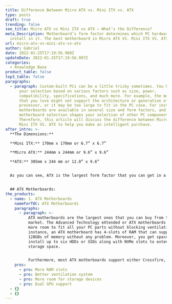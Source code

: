```yaml
---
title: Difference Between Micro ATX vs. Mini ITX vs. ATX
type: posts
draft: true
trending: false
seo_title: Micro ATX vs Mini ITX vs ATX – What’s the Difference?
meta_Description: Motherboard’s form factor determines which PC hardware you can
  install in it. The best motherboard in Micro ATX VS. Mini ITX VS. ATX is…
url: micro-atx-vs-mini-atx-vs-atx
author: Gabriel
date: 2022-01-25T17:19:56.960Z
updateDate: 2022-01-25T17:19:56.997Z
categories:
  - Knowledge Base
product_table: false
top3_table: false
paragraphs:
  - paragraph: Custom-built PCs can be a little tricky sometimes. You have to make
      your selection based on various factors such as size, power,
      compatibility, specifications, and much more. For example, the motherboard
      that you love might not support the architecture or generation of the
      processor, or it may be too large to fit in the PC case. For instance,
      motherboards are available in several size and form factors, and the
      motherboard selection shapes your selection of other PC components.
      Therefore, this article will discuss the difference between Micro ATX VS.
      Mini ITX VS. ATX to help you make an intelligent purchase.
after_intro: >-
  **The Dimensions:**

  **Mini ITX:** 170mm x 170mm or 6.7” x 6.7”

  **Micro ATX:** 244mm x 244mm or 9.6” x 9.6”

  **ATX:** 305mm x 244 mm or 12.0” x 9.6”


  As you can see, ATX is the largest form factor that you can get in a motherboard. It requires a larger PC case, and the parts that fit in the motherboard are also comparatively larger. Similarly, Micro ATX motherboards are slightly smaller, followed by Mini ITX motherboards. The form factor that you choose will dictate which PC parts can fit in it and which ones are out of bounds. 


  ## ATX Motherboards:
the_products:
  - name: 1. ATX Motherboards
    nameForTOC: ATX Motherboards
    paragraphs:
      - paragraph: >-
          ATX motherboards are the largest ones that you can buy from the
          market. The Advanced Technology eXtended or ATX motherboards provide
          more room to fit all your PC parts without blocking ventilation. For
          instance, an ATX motherboard has 4-slots of RAM that can support up to
          128GBs of memory without any problem. Moreover, you get space to
          install up to six HDDs or SSDs along with NVMe slots to extend the
          storage space. 


          Furthermore, most ATX motherboards support either Crossfire, SLI, or both technologies for a dual-GPU setup. Another reason to choose an ATX motherboard is that it supports heavy Power Supply Units to ensure that your system never runs out of resources, even if you choose to overclock the system. You can find several other useful features in an ATX motherboard that will enhance your gaming or working experience. However, ATX motherboards are comparatively more expensive than others as they offer a lot in terms of performance and features.
    pros:
      - pro: More RAM slots
      - pro: Better ventilation system
      - pro: More room for storage devices
      - pro: Dual GPU support
  - {}
  - {}
---
```

